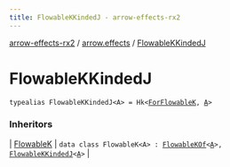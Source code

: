```yaml
---
title: FlowableKKindedJ - arrow-effects-rx2
---
```


[arrow-effects-rx2](../index.html) / [arrow.effects](index.html) / [FlowableKKindedJ](./-flowable-k-kinded-j.html)

# FlowableKKindedJ

`typealias FlowableKKindedJ<A> = Hk<`[`ForFlowableK`](-for-flowable-k.html)`, `[`A`](-flowable-k-kinded-j.html#A)`>`

### Inheritors

| [FlowableK](-flowable-k/index.html) | `data class FlowableK<A> : `[`FlowableKOf`](-flowable-k-of.html)`<`[`A`](-flowable-k/index.html#A)`>, `[`FlowableKKindedJ`](./-flowable-k-kinded-j.html)`<`[`A`](-flowable-k/index.html#A)`>` |

